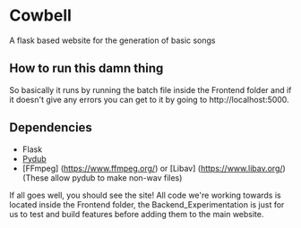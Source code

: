 # Cowbell
A flask based website for the generation of basic songs

## How to run this damn thing
So basically it runs by running the batch file inside the Frontend folder and if it doesn't give any errors you can get to it by going to http://localhost:5000.

## Dependencies

* Flask
* [Pydub](https://github.com/jiaaro/pydub)
* [FFmpeg] (https://www.ffmpeg.org/) or [Libav] (https://www.libav.org/) (These allow pydub to make non-wav files)

If all goes well, you should see the site! All code we're working towards is located inside the Frontend folder, the Backend_Experimentation is just for us to test and build features before adding them to the main website.
